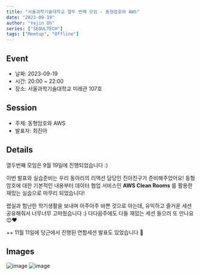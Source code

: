 ```yaml
---
title: "서울과학기술대학교 열두 번째 모임 - 동형암호와 AWS"
date: "2023-09-19"
author: "Yejin Oh"
series: ["SEOULTECH"]
tags: ["Meetup", "Offline"]
---
```


## Event

- 날짜: 2023-09-19
- 시간: 20:00 ~ 22:00
- 장소: 서울과학기술대학교 미래관 107호

## Session

- 주제: 동형암호와 AWS
- 발표자: 최진아

## Details

열두번째 모임은 9월 19일에 진행되었습니다 :)

이번 발표와 실습준비는 우리 동아리의 리액션 담당인 진아친구가 준비해주었어요!
동형암호에 대한 기본적인 내용부터 데이터 협업 서비스인 **AWS Clean Rooms** 를 활용한 재밌는 실습으로 마무리 되었습니다!

랩실과 험난한 학기생활을 보내며 아주아주 바쁜 것으로 아는데, 유익하고 즐거운 세션 공유해줘서 너무너무 고마웠습니다 :)
다다음주에도 다들 재밌는 세션 들으러 또 만나요😊❤️

++ 11월 11일에 당근에서 진행된 연합세션 발표도 있었습니다 👏



## Images
![image](https://github.com/aws-cloud-clubs/aws-cloud-clubs.github.io/assets/49095587/d8f950db-6246-400b-907f-fb22be5f775f)
![image](https://github.com/aws-cloud-clubs/aws-cloud-clubs.github.io/assets/49095587/350a9198-eddd-4116-8c7b-f8f7cbec630f)


